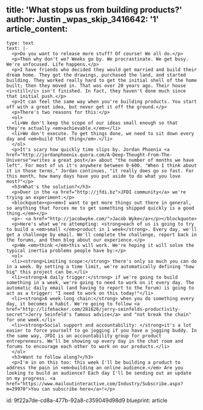 title: 'What stops us from building products?'
author: Justin
_wpas_skip_3416642: '1'
article_content:
  -
    type: text
    text: |-
      <p>Do you want to release more stuff? Of course! We all do.</p>
      <p>Then why don't we? Weeks go by. We procrastinate. We get busy. We're unfocused. Life happens.</p>
      <p>I have friends who decided they would get married and build their dream home. They got the drawings, purchased the land, and started building. They worked really hard to get the initial shell of the home built; then they moved in. That was over 20 years ago. Their house <i>still</i> isn't finished. In fact, they haven't done much since that initial push.</p>
      <p>It can feel the same way when you're building products. You start off with a great idea, but never get it off the ground.</p>
      <p>There's two reasons for this:</p>
      <ol>
      <li>We don't keep the scope of our ideas small enough so that they're actually <em>achievable.</em></li>
      <li>We don't execute. To get things done, we need to sit down every day and <em>build that thing</em>.</li>
      </ol>
      <p>It's scary how quickly time slips by. Jordan Phoenix <a href="http://jordanphoenix.quora.com/A-Deep-Thought-From-The-Universe">writes a great post</a> about "the number of months we have left". For most of us it's anywhere between 0-600. "When I think about it in those terms," Jordan continues, "it really does go so fast. For this month, how many days have you put aside to do what you love most?"</p>
      <h3>What's the solution?</h3>
      <p>Over in the <a href="http://jfdi.bz">JFDI community</a> we're trying an experiment:</p>
      <blockquote><p><em>I want to get more things out there in general, so anything that forces me to get something shipped quickly is a good thing.</em></p>
      <p>- <a href="http://jacobwyke.com/">Jacob Wyke</a></p></blockquote>
      <p>Here's what we're attempting: <strong>each of us is going to try to build a <em>small </em>product in 1 week</strong>. Every day, we'll get a challenge by email. We'll complete the challenge, report back in the forums, and then blog about our experience.</p>
      <p>We <em>think </em>this will work. We're hoping it will solve the typical inertia problems people have by:</p>
      <ol>
      <li><strong>Limiting scope:</strong> there's only so much you can do in a week. By setting a time limit, we're automatically defining "how big" this project can be.</li>
      <li><strong>A daily trigger:</strong> if we're going to build something in a week, we're going to need to work on it every day. The automatic daily email (and having to report to the forum) is going to act as a trigger: "I need to work on this today!"</li>
      <li><strong>A week-long chain:</strong> when you do something every day, it becomes a habit. We're going to follow <a href="http://lifehacker.com/281626/jerry-seinfelds-productivity-secret">Jerry Seinfeld's famous advice</a> and "not break the chain" for one week.</li>
      <li><strong>Social support and accountability: </strong>it's a lot easier to force yourself to go jogging if you have a jogging buddy. In the same way, JFDI is an accountability group for product entrepreneurs. We'll be showing up every day in the chat room and forums to encourage each other to work on our products.</li>
      </ol>
      <h3>Want to follow along?</h3>
      <p>I'm in on this too: this week I'll be building a product to address the pain in <em>building an online audience.</em> Are you looking to build an audience? Each day I'll be sending out an update on my progress. <a href="https://www.mailoutinteractive.com/Industry/Subscribe.aspx?m=29970">You can subscribe here</a>!</p>
id: 9f22a7de-cd8a-477b-92a8-c359049d98d9
blueprint: article
